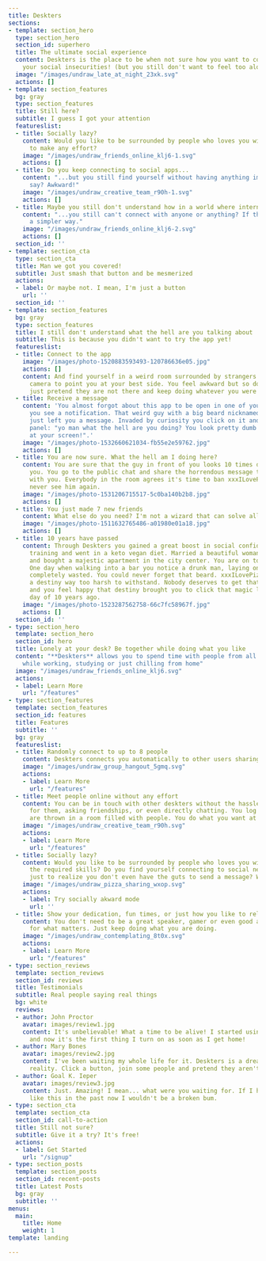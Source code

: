 ```yaml
---
title: Deskters
sections:
- template: section_hero
  type: section_hero
  section_id: superhero
  title: The ultimate social experience
  content: Deskters is the place to be when not sure how you want to confront all
    your social insecurities! (but you still don't want to feel too alone)
  image: "/images/undraw_late_at_night_23xk.svg"
  actions: []
- template: section_features
  bg: gray
  type: section_features
  title: Still here?
  subtitle: I guess I got your attention
  featureslist:
  - title: Socially lazy?
    content: Would you like to be surrounded by people who loves you without having
      to make any effort?
    image: "/images/undraw_friends_online_klj6-1.svg"
    actions: []
  - title: Do you keep connecting to social apps...
    content: "...but you still find yourself without having anything important to
      say? Awkward!"
    image: "/images/undraw_creative_team_r90h-1.svg"
    actions: []
  - title: Maybe you still don't understand how in a world where internet exists...
    content: "...you still can't connect with anyone or anything? If there only was
      a simpler way."
    image: "/images/undraw_friends_online_klj6-2.svg"
    actions: []
  section_id: ''
- template: section_cta
  type: section_cta
  title: Man we got you covered!
  subtitle: Just smash that button and be mesmerized
  actions:
  - label: Or maybe not. I mean, I'm just a button
    url: ''
  section_id: ''
- template: section_features
  bg: gray
  type: section_features
  title: I still don't understand what the hell are you talking about
  subtitle: This is because you didn't want to try the app yet!
  featureslist:
  - title: Connect to the app
    image: "/images/photo-1520883593493-120786636e05.jpg"
    actions: []
    content: And find yourself in a weird room surrounded by strangers. You fix your
      camera to point you at your best side. You feel awkward but so do they. You
      just pretend they are not there and keep doing whatever you were doing.
  - title: Receive a message
    content: 'You almost forgot about this app to be open in one of your tabs when
      you see a notification. That weird guy with a big beard nicknamed xxxILovePizzaxxx
      just left you a message. Invaded by curiosity you click on it and open the chat
      panel: "yo man what the hell are you doing? You look pretty dumb while looking
      at your screen!".'
    image: "/images/photo-1532660621034-fb55e2e59762.jpg"
    actions: []
  - title: You are now sure. What the hell am I doing here?
    content: You are sure that the guy in front of you looks 10 times dumber than
      you. You go to the public chat and share the horrendous message the guy shared
      with you. Everybody in the room agrees it's time to ban xxxILovePizzaxxx to
      never see him again.
    image: "/images/photo-1531206715517-5c0ba140b2b8.jpg"
    actions: []
  - title: You just made 7 new friends
    content: What else do you need? I'm not a wizard that can solve all of your problems!
    image: "/images/photo-1511632765486-a01980e01a18.jpg"
    actions: []
  - title: 10 years have passed
    content: Through Deskters you gained a great boost in social confidence. You started
      training and went in a keto vegan diet. Married a beautiful woman, had 3 children
      and bought a majestic apartment in the city center. You are on top of the world.
      One day when walking into a bar you notice a drunk man, laying on the ground
      completely wasted. You could never forget that beard. xxxILovePizzaxxx is there,
      a destiny way too harsh to withstand. Nobody deserves to get that low in life
      and you feel happy that destiny brought you to click that magic link on a lucky
      day of 10 years ago.
    image: "/images/photo-1523287562758-66c7fc58967f.jpg"
    actions: []
  section_id: ''
- type: section_hero
  template: section_hero
  section_id: hero
  title: Lonely at your desk? Be together while doing what you like
  content: "**Deskters** allows you to spend time with people from all over the world
    while working, studying or just chilling from home"
  image: "/images/undraw_friends_online_klj6.svg"
  actions:
  - label: Learn More
    url: "/features"
- type: section_features
  template: section_features
  section_id: features
  title: Features
  subtitle: ''
  bg: gray
  featureslist:
  - title: Randomly connect to up to 8 people
    content: Deskters connects you automatically to other users sharing their workstations!
    image: "/images/undraw_group_hangout_5gmq.svg"
    actions:
    - label: Learn More
      url: "/features"
  - title: Meet people online without any effort
    content: You can be in touch with other deskters without the hassle of looking
      for them, asking friendships, or even directly chatting. You log in and you
      are thrown in a room filled with people. You do what you want at your own pace.
    image: "/images/undraw_creative_team_r90h.svg"
    actions:
    - label: Learn More
      url: "/features"
  - title: Socially lazy?
    content: Would you like to be surrounded by people who loves you without having
      the required skills? Do you find yourself connecting to social networks or chats
      just to realize you don't even have the guts to send a message? We got you covered.
    image: "/images/undraw_pizza_sharing_wxop.svg"
    actions:
    - label: Try socially akward mode
      url: ''
  - title: Show your dedication, fun times, or just how you like to relax
    content: You don't need to be a great speaker, gamer or even good at socializing
      for what matters. Just keep doing what you are doing.
    image: "/images/undraw_contemplating_8t0x.svg"
    actions:
    - label: Learn More
      url: "/features"
- type: section_reviews
  template: section_reviews
  section_id: reviews
  title: Testimonials
  subtitle: Real people saying real things
  bg: white
  reviews:
  - author: John Proctor
    avatar: images/review1.jpg
    content: It's unbelievable! What a time to be alive! I started using it as a joke
      and now it's the first thing I turn on as soon as I get home!
  - author: Mary Bones
    avatar: images/review2.jpg
    content: I've been waiting my whole life for it. Deskters is a dream becoming
      reality. Click a button, join some people and pretend they aren't even there!
  - author: Goal K. Ieper
    avatar: images/review3.jpg
    content: Just. Amazing! I mean... what were you waiting for. If I had something
      like this in the past now I wouldn't be a broken bum.
- type: section_cta
  template: section_cta
  section_id: call-to-action
  title: Still not sure?
  subtitle: Give it a try? It's free!
  actions:
  - label: Get Started
    url: "/signup"
- type: section_posts
  template: section_posts
  section_id: recent-posts
  title: Latest Posts
  bg: gray
  subtitle: ''
menus:
  main:
    title: Home
    weight: 1
template: landing

---
```

